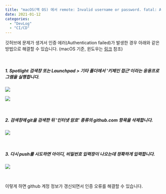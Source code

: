 ```yaml
---
title: "macOS(맥 OS) 에서 remote: Invalid username or password. fatal: Authentication failed for 문제 발생시 해결 방법"
date: 2021-01-12
categories: 
  - "DevLog"
  - "CI/CD"
---
```


깃허브에 문제가 생겨서 인증 에러(Authentication failed)가 발생한 경우 아래와 같은 방법으로 해결할 수 있습니다. (macOS 기준, 윈도우는 [링크](https://ryanwoo.tistory.com/38) 참조)

 

##### **1\. Spotlight 검색창 또는 Launchpad > 기타 폴더에서 '키체인 접근'이라는 응용프로그램을 실행합니다.**

![](./assets/img/wp-content/uploads/2021/01/스크린샷-2021-01-12-오후-6.23.23.png)

![](./assets/img/wp-content/uploads/2021/01/-2021-01-12-오후-6.22.26-e1610443511448.jpg)

 

##### **2\. 검색창에 git을 검색한 뒤 '인터넷 암호' 종류의 github.com 항목을 삭제합니다.**

![](./assets/img/wp-content/uploads/2021/01/-2021-01-12-오후-6.13.41-e1610443781538.png)

 

##### **3\. 다시 push를 시도하면 아이디, 비밀번호 입력창이 나오는데 정확하게 입력합니다.**

![](./assets/img/wp-content/uploads/2021/01/스크린샷-2021-01-12-오후-6.32.15.png)

 

이렇게 하면 github 계정 정보가 갱신되면서 인증 오류를 해결할 수 있습니다.
